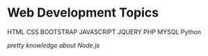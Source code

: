 # Web Development Topics
 
 HTML
 CSS
 BOOTSTRAP
 JAVASCRIPT
 JQUERY
 PHP
 MYSQL
 Python
 
 *pretty knowledge about Node.js*
